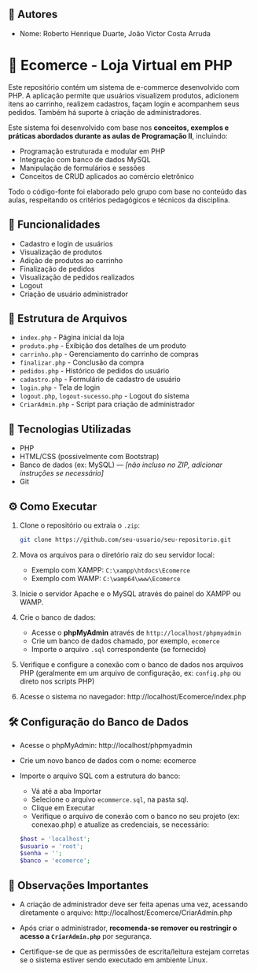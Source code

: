 
## 👤 Autores
- Nome: Roberto Henrique Duarte, João Victor Costa Arruda

# 🛒 Ecomerce - Loja Virtual em PHP

Este repositório contém um sistema de e-commerce desenvolvido com PHP. A aplicação permite que usuários visualizem produtos, adicionem itens ao carrinho, realizem cadastros, façam login e acompanhem seus pedidos. Também há suporte à criação de administradores.

Este sistema foi desenvolvido com base nos **conceitos, exemplos e práticas abordados durante as aulas de Programação II**, incluindo:

- Programação estruturada e modular em PHP
- Integração com banco de dados MySQL
- Manipulação de formulários e sessões
- Conceitos de CRUD aplicados ao comércio eletrônico

Todo o código-fonte foi elaborado pelo grupo com base no conteúdo das aulas, respeitando os critérios pedagógicos e técnicos da disciplina.

## 🚀 Funcionalidades

- Cadastro e login de usuários
- Visualização de produtos
- Adição de produtos ao carrinho
- Finalização de pedidos
- Visualização de pedidos realizados
- Logout
- Criação de usuário administrador

## 📁 Estrutura de Arquivos

- `index.php` - Página inicial da loja
- `produto.php` - Exibição dos detalhes de um produto
- `carrinho.php` - Gerenciamento do carrinho de compras
- `finalizar.php` - Conclusão da compra
- `pedidos.php` - Histórico de pedidos do usuário
- `cadastro.php` - Formulário de cadastro de usuário
- `login.php` - Tela de login
- `logout.php`, `logout-sucesso.php` - Logout do sistema
- `CriarAdmin.php` - Script para criação de administrador

## 🧰 Tecnologias Utilizadas

- PHP
- HTML/CSS (possivelmente com Bootstrap)
- Banco de dados (ex: MySQL) — *[não incluso no ZIP, adicionar instruções se necessário]*
- Git

## ⚙️ Como Executar

1. Clone o repositório ou extraia o `.zip`:
   ```bash
   git clone https://github.com/seu-usuario/seu-repositorio.git
2. Mova os arquivos para o diretório raiz do seu servidor local:
   - Exemplo com XAMPP: `C:\xampp\htdocs\Ecomerce`
   - Exemplo com WAMP: `C:\wamp64\www\Ecomerce`

3. Inicie o servidor Apache e o MySQL através do painel do XAMPP ou WAMP.

4. Crie o banco de dados:
   - Acesse o **phpMyAdmin** através de `http://localhost/phpmyadmin`
   - Crie um banco de dados chamado, por exemplo, `ecomerce`
   - Importe o arquivo `.sql` correspondente (se fornecido)

5. Verifique e configure a conexão com o banco de dados nos arquivos PHP (geralmente em um arquivo de configuração, ex: `config.php` ou direto nos scripts PHP)

6. Acesse o sistema no navegador:
http://localhost/Ecomerce/index.php

## 🛠️ Configuração do Banco de Dados
- Acesse o phpMyAdmin:
http://localhost/phpmyadmin
 
- Crie um novo banco de dados com o nome:
ecomerce

- Importe o arquivo SQL com a estrutura do banco: 
    - Vá até a aba Importar
    - Selecione o arquivo ``ecommerce.sql``, na pasta sql.
    - Clique em Executar
    - Verifique o arquivo de conexão com o banco no seu projeto (ex: conexao.php) e atualize as credenciais, se necessário:
    ```php
    $host = 'localhost';
    $usuario = 'root';
    $senha = '';
    $banco = 'ecomerce';
    ```










## 🔐 Observações Importantes

- A criação de administrador deve ser feita apenas uma vez, acessando diretamente o arquivo:
http://localhost/Ecomerce/CriarAdmin.php


- Após criar o administrador, **recomenda-se remover ou restringir o acesso a `CriarAdmin.php`** por segurança.

- Certifique-se de que as permissões de escrita/leitura estejam corretas se o sistema estiver sendo executado em ambiente Linux.






